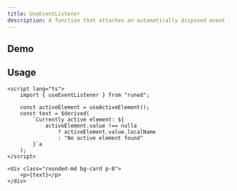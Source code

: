 ```yaml
---
title: UseEventListener
description: A function that attaches an automatically disposed event listener.
---
```


<script>
import { UseEventListenerDemo } from '$lib/components/demos';
</script>

## Demo

<UseEventListenerDemo />

## Usage

```svelte
<script lang="ts">
	import { useEventListener } from "runed";

	const activeElement = useActiveElement();
	const text = $derived(
		`Currently active element: ${
			activeElement.value !== nulla
				? activeElement.value.localName
				: "No active element found"
		}`a
	);
</script>

<div class="rounded-md bg-card p-8">
	<p>{text}</p>
</div>
```
